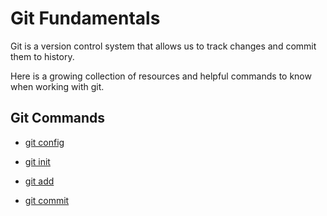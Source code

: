 # Git Fundamentals

Git is a version control system that allows us to track changes and commit them to history.

Here is a growing collection of resources and helpful commands to know when working with git.

## Git Commands
- [git config](./commands/Config.md)

- [git init](./commands/Init.md)

- [git add](./commands/Add.md)

- [git commit](./commands/Commit.md)
